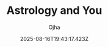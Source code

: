 ---
title: "Astrology and You"
date: "2025-08-16T19:43:17.423Z"
author: "Ojha"
read_year: "NO"
recommendation: '3'
url: /bookshelf/astrology-and-you
---